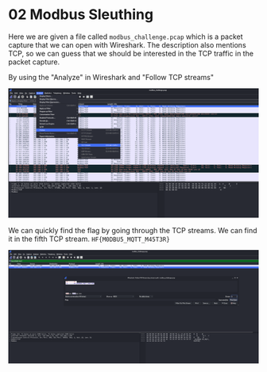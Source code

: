 # 02 Modbus Sleuthing
Here we are given a file called `modbus_challenge.pcap` which is a packet capture that we can open with Wireshark. The description also mentions TCP, so we can guess that we should be interested in the TCP traffic in the packet capture.

By using the "Analyze" in Wireshark and "Follow TCP streams"

![Wireshark Anaylze](images/wireshark_analyze.png)

We can quickly find the flag by going through the TCP streams. We can find it in the fifth TCP stream. `HF{M0DBU5_MQTT_M45T3R}`

![Wireshark flag](images/wireshark_flag.png)

